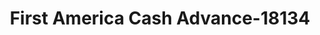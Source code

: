 ---
f_zip-code: 71801
f_state-code: AR
title: First America Cash Advance-18134
f_phone: 870-777-9212
f_city-only: Hope
f_address: 906 N Hervey Street Hope
f_location-unique-id: '18134'
slug: first-america-cash-advance-18134
updated-on: '2024-05-30T13:46:58.046Z'
created-on: '2024-05-30T13:36:59.803Z'
published-on: '2024-05-30T13:54:32.469Z'
f_city-state: cms/city/hope-ar.md
f_company: cms/company/first-america-cash-advance.md
f_state: cms/state/arkansas.md
layout: '[payday-loan].html'
tags: payday-loan
---